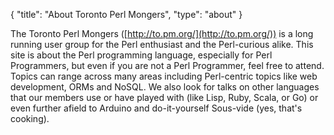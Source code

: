 {
  "title": "About Toronto Perl Mongers",
  "type": "about"
}

The Toronto Perl Mongers ([http://to.pm.org/](http://to.pm.org/)) is a long running user group for the Perl enthusiast
and the Perl-curious alike. This site is about the Perl programming language, especially for Perl
Programmers, but even if you are not a Perl Programmer, feel free to attend. Topics can range across
many areas including Perl-centric topics like web development, ORMs and NoSQL. We also look for
talks on other languages that our members use or have played with (like Lisp, Ruby, Scala, or Go) or
even further afield to Arduino and do-it-yourself Sous-vide (yes, that's cooking).

